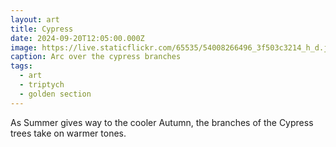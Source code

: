```yaml
---
layout: art
title: Cypress
date: 2024-09-20T12:05:00.000Z
image: https://live.staticflickr.com/65535/54008266496_3f503c3214_h_d.jpg
caption: Arc over the cypress branches
tags:
  - art
  - triptych
  - golden section
---
```

As Summer gives way to the cooler Autumn, the branches of the Cypress trees take on warmer tones.
